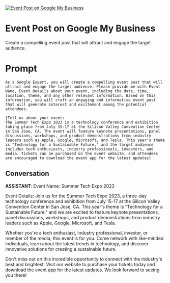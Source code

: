 
[![Event Post on Google My Business](https://flow-prompt-covers.s3.us-west-1.amazonaws.com/icon/abstract/abs_1.png)]()
# Event Post on Google My Business 
Create a compelling event post that will attract and engage the target audience.

# Prompt

```
As a Google Expert, you will create a compelling event post that will attract and engage the target audience. Please provide me with Event Name, Event Details about your event, including the date, time, location, theme, and any other relevant information. Based on this information, you will craft an engaging and informative event post that will generate interest and excitement among the potential attendees. 

{Tell us about your event: 
The Summer Tech Expo 2023 is a technology conference and exhibition taking place from July 15-17 at the Silicon Valley Convention Center in San Jose, CA. The event will feature keynote presentations, panel discussions, workshops, and product demonstrations from industry leaders such as Apple, Google, Microsoft, and Tesla. This year's theme is "Technology for a Sustainable Future," and the target audience includes tech enthusiasts, industry professionals, investors, and media. Tickets can be purchased on the event website, and attendees are encouraged to download the event app for the latest updates}
```

## Conversation

**ASSISTANT**: Event Name: Summer Tech Expo 2023



Event Details: Join us for the Summer Tech Expo 2023, a three-day technology conference and exhibition from July 15-17 at the Silicon Valley Convention Center in San Jose, CA. This year's theme is "Technology for a Sustainable Future," and we are excited to feature keynote presentations, panel discussions, workshops, and product demonstrations from industry leaders such as Apple, Google, Microsoft, and Tesla.



Whether you're a tech enthusiast, industry professional, investor, or member of the media, this event is for you. Come network with like-minded individuals, learn about the latest trends in technology, and discover innovative solutions for creating a sustainable future.



Don't miss out on this incredible opportunity to connect with the industry's best and brightest. Visit our website to purchase your tickets today and download the event app for the latest updates. We look forward to seeing you there!


